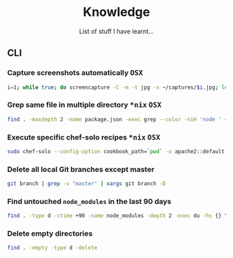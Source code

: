<h1 align=center>Knowledge</h1>
<p  align=center>List of stuff I have learnt...</p>

## CLI

### Capture screenshots automatically <kbd>OSX</kbd>

```sh
i=1; while true; do screencapture -C -m -t jpg -x ~/captures/$i.jpg; let i++; sleep 1; done
```

### Grep same file in multiple directory <kbd>\*nix</kbd> <kbd>OSX</kbd>

```sh
find . -maxdepth 2 -name package.json -exec grep --color -niH 'node ' {} \;
```

### Execute specific chef-solo recipes <kbd>\*nix</kbd> <kbd>OSX</kbd>

```sh
sudo chef-solo --config-option cookbook_path=`pwd` -o apache2::default,apache2::vhosts
```

### Delete all local Git branches except master

```sh
git branch | grep -v "master" | xargs git branch -D 
```

### Find untouched `node_modules` in the last 90 days

```sh
find . -type d -ctime +90 -name node_modules -depth 2 -exec du -hs {} \;
```

### Delete empty directories

```sh
find . -empty -type d -delete
```
